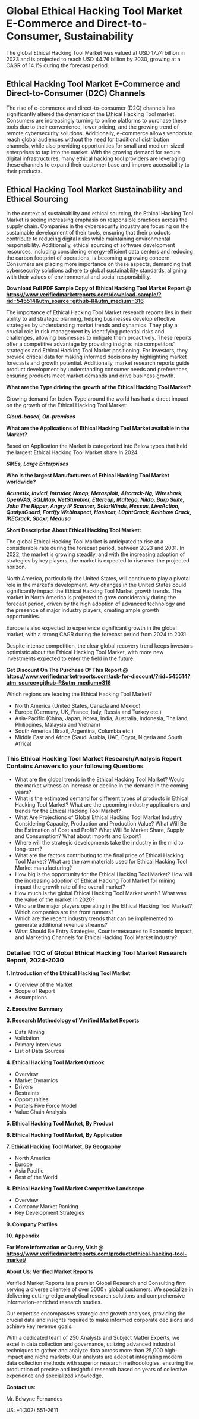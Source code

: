 <h1>Global Ethical Hacking Tool Market E-Commerce and Direct-to-Consumer, Sustainability</h1><p class=""><p>The global Ethical Hacking Tool Market was valued at USD 17.74 billion in 2023 and is projected to reach USD 44.76 billion by 2030, growing at a CAGR of 14.1% during the forecast period.</p> <h2>Ethical Hacking Tool Market E-Commerce and Direct-to-Consumer (D2C) Channels</h2> <p>The rise of e-commerce and direct-to-consumer (D2C) channels has significantly altered the dynamics of the Ethical Hacking Tool market. Consumers are increasingly turning to online platforms to purchase these tools due to their convenience, lower pricing, and the growing trend of remote cybersecurity solutions. Additionally, e-commerce allows vendors to reach global audiences without the need for traditional distribution channels, while also providing opportunities for small and medium-sized enterprises to tap into the market. With the growing demand for secure digital infrastructures, many ethical hacking tool providers are leveraging these channels to expand their customer base and improve accessibility to their products.</p> <h2>Ethical Hacking Tool Market Sustainability and Ethical Sourcing</h2> <p>In the context of sustainability and ethical sourcing, the Ethical Hacking Tool Market is seeing increasing emphasis on responsible practices across the supply chain. Companies in the cybersecurity industry are focusing on the sustainable development of their tools, ensuring that their products contribute to reducing digital risks while maintaining environmental responsibility. Additionally, ethical sourcing of software development resources, including considering energy-efficient data centers and reducing the carbon footprint of operations, is becoming a growing concern. Consumers are placing more importance on these aspects, demanding that cybersecurity solutions adhere to global sustainability standards, aligning with their values of environmental and social responsibility.</p> </p><p class=""><strong>Download Full PDF Sample Copy of Ethical Hacking Tool Market Report @ <a href="https://www.verifiedmarketreports.com/download-sample/?rid=545514&utm_source=github-R&utm_medium=316" target="_blank">https://www.verifiedmarketreports.com/download-sample/?rid=545514&utm_source=github-R&utm_medium=316</a></strong></p><p>The importance of&nbsp;Ethical Hacking Tool Market research reports lies in their ability to aid strategic planning, helping businesses develop effective strategies by understanding market trends and dynamics. They play a crucial role in risk management by identifying potential risks and challenges, allowing businesses to mitigate them proactively. These reports offer a competitive advantage by providing insights into competitors' strategies and Ethical Hacking Tool Market positioning. For investors, they provide critical data for making informed decisions by highlighting market forecasts and growth potential. Additionally, market research reports guide product development by understanding consumer needs and preferences, ensuring products meet market demands and drive business growth.</p><p><strong>What are the&nbsp;Type driving the growth of the Ethical Hacking Tool Market?</strong></p><p id="" class="">Growing demand for below Type around the world has had a direct impact on the growth of the Ethical Hacking Tool Market:</p><p class=""><em><strong>Cloud-based, On-premises</strong></em></p><p class=""><strong>What are the&nbsp;Applications&nbsp;of Ethical Hacking Tool Market available in the Market?</strong></p><p id="" class="">Based on Application the Market is categorized into Below types that held the largest Ethical Hacking Tool Market share In 2024.</p><p class=""><em><strong>SMEs, Large Enterprises</strong></em></p><p class=""><strong>Who is the largest Manufacturers of Ethical Hacking Tool Market worldwide?</strong></p><p><em><strong>Acunetix, Invicti, Intruder, Nmap, Metasploit, Aircrack-Ng, Wireshark, OpenVAS, SQLMap, NetStumbler, Ettercap, Maltego, Nikto, Burp Suite, John The Ripper, Angry IP Scanner, SolarWinds, Nessus, LiveAction, QualysGuard, Fortify WebInspect, Hashcat, L0phtCrack, Rainbow Crack, IKECrack, Sboxr, Medusa</strong></em></p><p id="" class=""><strong>Short Description About Ethical Hacking Tool Market:</strong></p><p>The global Ethical Hacking Tool Market is anticipated to rise at a considerable rate during the forecast period, between 2023 and 2031. In 2022, the market is growing steadily, and with the increasing adoption of strategies by key players, the market is expected to rise over the projected horizon.</p><p>North America, particularly the United States, will continue to play a pivotal role in the market's development. Any changes in the United States could significantly impact the Ethical Hacking Tool Market growth trends. The market in North America is projected to grow considerably during the forecast period, driven by the high adoption of advanced technology and the presence of major industry players, creating ample growth opportunities.</p><p>Europe is also expected to experience significant growth in the global market, with a strong CAGR during the forecast period from 2024 to 2031.</p><p>Despite intense competition, the clear global recovery trend keeps investors optimistic about the Ethical Hacking Tool Market, with more new investments expected to enter the field in the future.</p><p id="" class=""><strong>Get Discount On The Purchase Of This Report @ <a href="https://www.verifiedmarketreports.com/ask-for-discount/?rid=545514?utm_source=github-R&utm_medium=316" target="_blank">https://www.verifiedmarketreports.com/ask-for-discount/?rid=545514?utm_source=github-R&utm_medium=316</a></strong></p><p class="">Which regions are leading the Ethical Hacking Tool Market?</p><ul><li>North America (United States, Canada and Mexico)</li><li>Europe (Germany, UK, France, Italy, Russia and Turkey etc.)</li><li>Asia-Pacific (China, Japan, Korea, India, Australia, Indonesia, Thailand, Philippines, Malaysia and Vietnam)</li><li>South America (Brazil, Argentina, Columbia etc.)</li><li>Middle East and Africa (Saudi Arabia, UAE, Egypt, Nigeria and South Africa)</li></ul><h3 id="" class="">This Ethical Hacking Tool Market Research/Analysis Report Contains Answers to your following Questions</h3><ul><li>What are the global trends in the Ethical Hacking Tool Market? Would the market witness an increase or decline in the demand in the coming years?</li><li>What is the estimated demand for different types of products in Ethical Hacking Tool Market? What are the upcoming industry applications and trends for the Ethical Hacking Tool Market?</li><li>What Are Projections of Global Ethical Hacking Tool Market Industry Considering Capacity, Production and Production Value? What Will Be the Estimation of Cost and Profit? What Will Be Market Share, Supply and Consumption? What about imports and Export?</li><li>Where will the strategic developments take the industry in the mid to long-term?</li><li>What are the factors contributing to the final price of Ethical Hacking Tool Market? What are the raw materials used for Ethical Hacking Tool Market manufacturing?</li><li>How big is the opportunity for the Ethical Hacking Tool Market? How will the increasing adoption of Ethical Hacking Tool Market for mining impact the growth rate of the overall market?</li><li>How much is the global Ethical Hacking Tool Market worth? What was the value of the market In 2020?</li><li>Who are the major players operating in the Ethical Hacking Tool Market? Which companies are the front runners?</li><li>Which are the recent industry trends that can be implemented to generate additional revenue streams?</li><li>What Should Be Entry Strategies, Countermeasures to Economic Impact, and Marketing Channels for Ethical Hacking Tool Market Industry?</li></ul><h3 id="" class="">Detailed TOC of Global Ethical Hacking Tool Market Research Report, 2024-2030</h3><p id="" class=""><strong>1. Introduction of the Ethical Hacking Tool Market</strong></p><ul><li>Overview of the Market</li><li>Scope of Report</li><li>Assumptions</li></ul><p id="" class=""><strong>2. Executive Summary</strong></p><p id="" class=""><strong>3. Research Methodology of Verified Market Reports</strong></p><ul><li>Data Mining</li><li>Validation</li><li>Primary Interviews</li><li>List of Data Sources</li></ul><p id="" class=""><strong>4. Ethical Hacking Tool Market Outlook</strong></p><ul><li>Overview</li><li>Market Dynamics</li><li>Drivers</li><li>Restraints</li><li>Opportunities</li><li>Porters Five Force Model</li><li>Value Chain Analysis</li></ul><p id="" class=""><strong>5. Ethical Hacking Tool Market, By Product</strong></p><p id="" class=""><strong>6. Ethical Hacking Tool Market, By Application</strong></p><p id="" class=""><strong>7. Ethical Hacking Tool Market, By Geography</strong></p><ul><li>North America</li><li>Europe</li><li>Asia Pacific</li><li>Rest of the World</li></ul><p id="" class=""><strong>8. Ethical Hacking Tool Market Competitive Landscape</strong></p><ul><li>Overview</li><li>Company Market Ranking</li><li>Key Development Strategies</li></ul><p id="" class=""><strong>9. Company Profiles</strong></p><p id="" class=""><strong>10. Appendix</strong></p><p id="" class=""><strong>For More Information or Query, Visit @ <a href="https://www.verifiedmarketreports.com/product/ethical-hacking-tool-market/" target="_blank">https://www.verifiedmarketreports.com/product/ethical-hacking-tool-market/</a></strong></p><p id="" class=""><strong>About Us: Verified Market Reports</strong></p><p id="" class="">Verified Market Reports is a premier Global Research and Consulting firm serving a diverse clientele of over 5000+ global customers. We specialize in delivering cutting-edge analytical research solutions and comprehensive information-enriched research studies.</p><p id="" class="">Our expertise encompasses strategic and growth analyses, providing the crucial data and insights required to make informed corporate decisions and achieve key revenue goals.</p><p id="" class="">With a dedicated team of 250 Analysts and Subject Matter Experts, we excel in data collection and governance, utilizing advanced industrial techniques to gather and analyze data across more than 25,000 high-impact and niche markets. Our analysts are adept at integrating modern data collection methods with superior research methodologies, ensuring the production of precise and insightful research based on years of collective experience and specialized knowledge.</p><p id="" class=""><strong>Contact us:</strong></p><p id="" class="">Mr. Edwyne Fernandes</p><p id="" class="">US: +1(302) 551-2611</p>